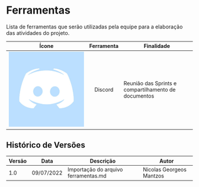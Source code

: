 # Ferramentas
Lista de ferramentas que serão utilizadas pela equipe para a elaboração das atividades do projeto.

<table>
    <thead>
        <tr>
            <th style="text-align:center">Ícone</th>
            <th style="text-align:center">Ferramenta</th>
            <th style="text-align:center">Finalidade</th>
        </tr>
    </thead>
    <tbody>
        <tr>
            <td style="text-align:center">
                <img src="../_media/discord_icon.jpg" alt="Ícone Discord">
            </td>
            <td style="text-align:center"> Discord </td>
            <td>
                Reunião das Sprints e compartilhamento de documentos
            </td>
        </tr>
    </tbody>
</table>


## Histórico de Versões
| Versão | Data       | Descrição                            | Autor             |
|--------|------------|--------------------------------------|-------------------|
| 1.0    | 09/07/2022 | Importação do arquivo ferramentas.md | Nicolas Georgeos Mantzos |
